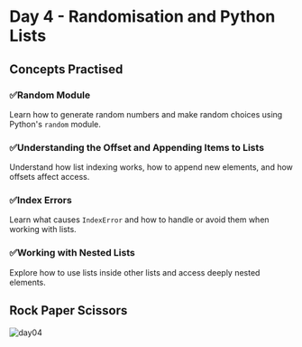 # Day 4 - Randomisation and Python Lists

## Concepts Practised

###  ✅Random Module
Learn how to generate random numbers and make random choices using Python's `random` module.

###  ✅Understanding the Offset and Appending Items to Lists
Understand how list indexing works, how to append new elements, and how offsets affect access.

###  ✅Index Errors
Learn what causes `IndexError` and how to handle or avoid them when working with lists.

###  ✅Working with Nested Lists
Explore how to use lists inside other lists and access deeply nested elements.

## Rock Paper Scissors
![day04](https://user-images.githubusercontent.com/98851253/154310127-00f4adf7-fac0-40c0-a374-a49ac22292d4.gif)
